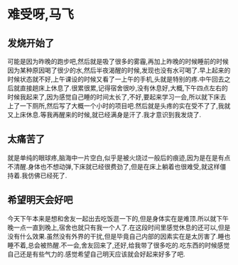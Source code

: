 # 难受呀,马飞

## 发烧开始了

可能是因为昨晚的跑步吧,然后就是吸了很多的雾霾,再加上昨晚的时候睡前的时候因为某种原因喝了很少的水,然后半夜渴醒的时候,发现也没有水可喝了.早上起来的时候状态就不好,上午课设的时候又看了一上午的手机,头就是特别的疼.中午回去之后就直接趟床上休息了.很累很累,记得宿舍很吵,没有休息好,大概,下午四点左右的时候我起来了,因为感觉自己睡的时间太长了,不好,要起来学习一会,所以就下床去上了一下厕所,然后写了大概一个小时的项目吧.然后就是头疼的实在受不了了,我就又上床休息.等我再醒来的时候,就已经满身是汗了.我才意识到我发烧了.

## 太痛苦了

就是单纯的眼球疼,脑海中一片空白,似乎是被火烧过一般后的痕迹,因为是在是有点不清醒.身体也不想动弹,下床就已经很费劲了,但是在床上躺着也很难受,就这样僵持着.我仿佛已经死了.

## 希望明天会好吧

今天下午本来是想和舍友一起出去吃饭逛一下的,但是身体实在是难顶.所以就下午晚一点一直到晚上,宿舍也就只有我一个人了.在这段时间里感觉休息的还可以,但是没有什么效果.虽然没有外界的干扰,但是毕竟自己内部的因素实在是太厉害了.睡也睡不着,总会被热醒.不一会,舍友回来了,还好,给我带了很多吃的.吃东西的时候感觉自己还是有些气力的.感觉希望自己明天应该就会好起来好多了吧.
